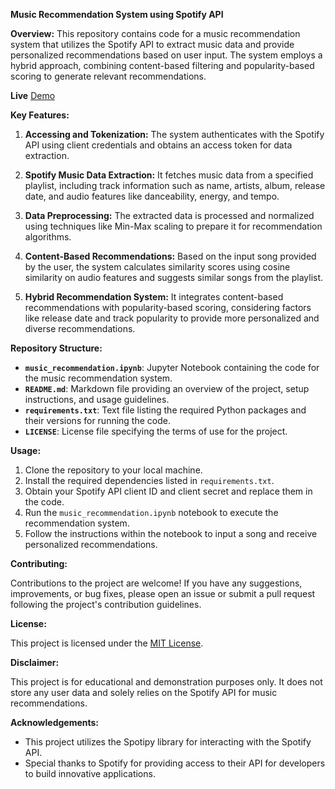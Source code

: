 **Music Recommendation System using Spotify API**

**Overview:**
This repository contains code for a music recommendation system that utilizes the Spotify API to extract music data and provide personalized recommendations based on user input. The system employs a hybrid approach, combining content-based filtering and popularity-based scoring to generate relevant recommendations.

**Live**
[Demo](https://huggingface.co/spaces/deviSushain/MusicRecommendation-SpotifyAPI)

**Key Features:**

1. **Accessing and Tokenization:** The system authenticates with the Spotify API using client credentials and obtains an access token for data extraction.

2. **Spotify Music Data Extraction:** It fetches music data from a specified playlist, including track information such as name, artists, album, release date, and audio features like danceability, energy, and tempo.

3. **Data Preprocessing:** The extracted data is processed and normalized using techniques like Min-Max scaling to prepare it for recommendation algorithms.

4. **Content-Based Recommendations:** Based on the input song provided by the user, the system calculates similarity scores using cosine similarity on audio features and suggests similar songs from the playlist.

5. **Hybrid Recommendation System:** It integrates content-based recommendations with popularity-based scoring, considering factors like release date and track popularity to provide more personalized and diverse recommendations.

**Repository Structure:**

- **`music_recommendation.ipynb`**: Jupyter Notebook containing the code for the music recommendation system.
- **`README.md`**: Markdown file providing an overview of the project, setup instructions, and usage guidelines.
- **`requirements.txt`**: Text file listing the required Python packages and their versions for running the code.
- **`LICENSE`**: License file specifying the terms of use for the project.

**Usage:**

1. Clone the repository to your local machine.
2. Install the required dependencies listed in `requirements.txt`.
3. Obtain your Spotify API client ID and client secret and replace them in the code.
4. Run the `music_recommendation.ipynb` notebook to execute the recommendation system.
5. Follow the instructions within the notebook to input a song and receive personalized recommendations.

**Contributing:**

Contributions to the project are welcome! If you have any suggestions, improvements, or bug fixes, please open an issue or submit a pull request following the project's contribution guidelines.

**License:**

This project is licensed under the [MIT License](LICENSE).

**Disclaimer:**

This project is for educational and demonstration purposes only. It does not store any user data and solely relies on the Spotify API for music recommendations.

**Acknowledgements:**

- This project utilizes the Spotipy library for interacting with the Spotify API.
- Special thanks to Spotify for providing access to their API for developers to build innovative applications.
